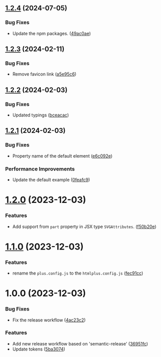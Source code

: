 ## [1.2.4](https://github.com/htmlplus/create-element/compare/v1.2.3...v1.2.4) (2024-07-05)


### Bug Fixes

* Update the npm packages. ([49ac0ae](https://github.com/htmlplus/create-element/commit/49ac0aef0709e582a49e994b2f7740ec0395dfaa))

## [1.2.3](https://github.com/htmlplus/create-element/compare/v1.2.2...v1.2.3) (2024-02-11)


### Bug Fixes

* Remove favicon link ([a5e95c6](https://github.com/htmlplus/create-element/commit/a5e95c652d49d1809e02a7acc39d753bc5a6b491))

## [1.2.2](https://github.com/htmlplus/create-element/compare/v1.2.1...v1.2.2) (2024-02-03)


### Bug Fixes

* Updated typings ([bceacac](https://github.com/htmlplus/create-element/commit/bceacac3d6bfd7d403d4ea0097bfef74f2261544))

## [1.2.1](https://github.com/htmlplus/create-element/compare/v1.2.0...v1.2.1) (2024-02-03)


### Bug Fixes

* Property name of the default element ([e6c092e](https://github.com/htmlplus/create-element/commit/e6c092e14af6960b6cd6bb20eafc399d475325fc))


### Performance Improvements

* Update the default example ([0feafc9](https://github.com/htmlplus/create-element/commit/0feafc9be167480154143f31c94e586f450e2451))

# [1.2.0](https://github.com/htmlplus/create-element/compare/v1.1.0...v1.2.0) (2023-12-03)


### Features

* Add support from `part` property in JSX type `SVGAttributes`. ([f50b20e](https://github.com/htmlplus/create-element/commit/f50b20e1aa95ef8e1a17ef3ffa95ef03782be849))

# [1.1.0](https://github.com/htmlplus/create-element/compare/v1.0.0...v1.1.0) (2023-12-03)


### Features

* rename the `plus.config.js` to the `htmlplus.config.js` ([fec91cc](https://github.com/htmlplus/create-element/commit/fec91cc65451f9ac98a07974bbfd659332c5792e))

# 1.0.0 (2023-12-03)


### Bug Fixes

* Fix the release workflow ([4ac23c2](https://github.com/htmlplus/create-element/commit/4ac23c2ea06bddbf1f2cf305220c3d1663dbba9f))


### Features

* Add new release workflow based on 'semantic-release' ([36951fc](https://github.com/htmlplus/create-element/commit/36951fcd6a17fdd69ac7e04b02c76d4d4bffec4b))
* Update tokens ([5ba3074](https://github.com/htmlplus/create-element/commit/5ba3074d5bc8b90f4f4f7ac7e6d4d197a1afabe1))

